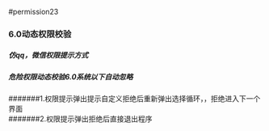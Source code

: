 #permission23
### 6.0动态权限校验<br/>
##### 仿qq，微信权限提示方式<br/>
##### 危险权限动态校验6.0系统以下自动忽略<br/>
#######1.权限提示弹出提示自定义拒绝后重新弹出选择循环，，拒绝进入下一个界面<br/>
#######2.权限提示弹出拒绝后直接退出程序
